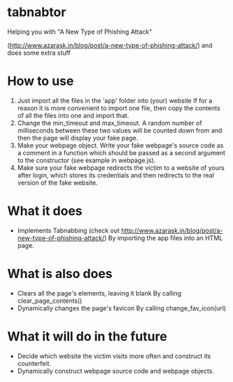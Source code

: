 tabnabtor
=========

Helping you with "A New Type of Phishing Attack"

 (http://www.azarask.in/blog/post/a-new-type-of-phishing-attack/)
and does some extra stuff

How to use
===
1. Just import all the files in the 'app' folder into (your) website
  If for a reason it is more convenient to import one file, then
  copy the contents of all the files into one and import that.
2. Change the min_timeout and max_timeout. A random number of milliseconds
  between these two values will be counted down from and then the page
  will display your fake page.
3. Make your webpage object. Write your fake webpage's source code as a
  comment in a function which should be passed as a second argument to the
  constructor (see example in webpage.js).
4. Make sure your fake webpage redirects the victim to a website of yours
  after login, which stores its credentials and then redirects to the real
  version of the fake website.

What it does
===
- Implements Tabnabbing (check out http://www.azarask.in/blog/post/a-new-type-of-phishing-attack/)
  By importing the app files into an HTML page.

What is also does
===
- Clears all the page's elements, leaving it blank
  By calling clear_page_contents()
- Dynamically changes the page's favicon
  By calling change_fav_icon(url)

What it will do in the future
===
- Decide which website the victim visits more often
  and construct its counterfeit.
- Dynamically construct webpage source code and
  webpage objects.
